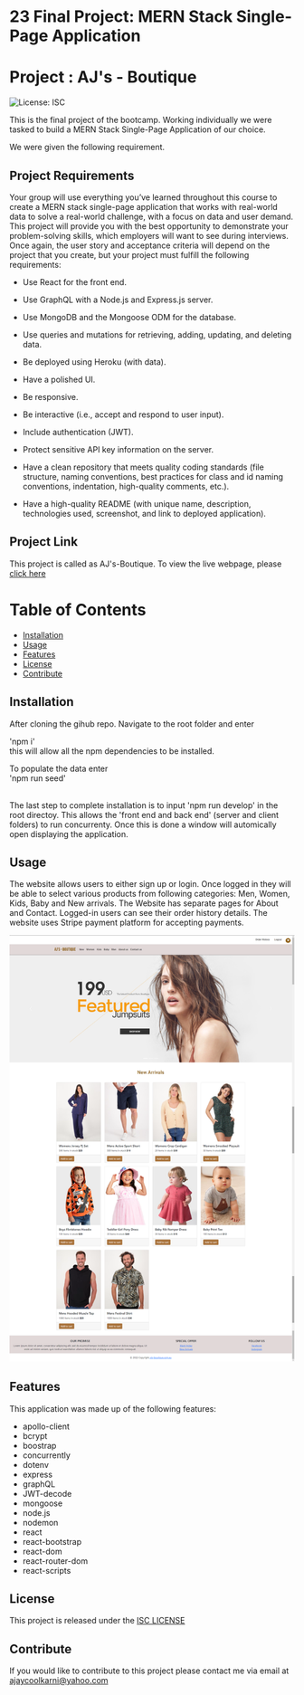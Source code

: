 # 23 Final Project: MERN Stack Single-Page Application 
# Project : AJ's - Boutique

![License: ISC](https://img.shields.io/badge/License-ISC-blue.svg)

This is the final project of the bootcamp. Working individually we were tasked to build a MERN Stack Single-Page Application of our choice. 

We were given the following requirement.

## Project Requirements

Your group will use everything you’ve learned throughout this course to create a MERN stack single-page application that works with real-world data to solve a real-world challenge, with a focus on data and user demand. This project will provide you with the best opportunity to demonstrate your problem-solving skills, which employers will want to see during interviews. Once again, the user story and acceptance criteria will depend on the project that you create, but your project must fulfill the following requirements:

* Use React for the front end.

* Use GraphQL with a Node.js and Express.js server.

* Use MongoDB and the Mongoose ODM for the database.

* Use queries and mutations for retrieving, adding, updating, and deleting data.

* Be deployed using Heroku (with data).

* Have a polished UI.

* Be responsive.

* Be interactive (i.e., accept and respond to user input).

* Include authentication (JWT).

* Protect sensitive API key information on the server.

* Have a clean repository that meets quality coding standards (file structure, naming conventions, best practices for class and id naming conventions, indentation, high-quality comments, etc.).

* Have a high-quality README (with unique name, description, technologies used, screenshot, and link to deployed application).

## Project Link

This project is called as AJ's-Boutique. To view the live webpage, please [click here](https://ajs-boutique-final.herokuapp.com/)

# Table of Contents

- [Installation](#installation)
- [Usage](#usage)
- [Features](#features)
- [License](#license)
- [Contribute](#contribute)

## Installation

After cloning the gihub repo. Navigate to the root folder and enter <br>

'npm i'
<br>
this will allow all the npm dependencies to be installed. 

To populate the data enter <br> 
'npm run seed' 

<br>
The last step to complete installation is to input 'npm run develop' in the root directoy. This allows the 'front end and back end' (server and client folders) to run concurrenty. 
Once this is done a window will automically open displaying the application. 


## Usage

The website allows users to either sign up or login. 
Once logged in they will be able to select various products from following categories: Men, Women, Kids, Baby and New arrivals.
The Website has separate pages for About and Contact.
Logged-in users can see their order history details.
The website uses Stripe payment platform for accepting payments.  


![home](./client/public/images/home-pg.png)


## Features
This application was made up of the following features: 
- apollo-client
- bcrypt
- boostrap
- concurrently 
- dotenv
- express
- graphQL
- JWT-decode
- mongoose
- node.js
- nodemon 
- react
- react-bootstrap
- react-dom
- react-router-dom
- react-scripts


## License

This project is released under the [ISC LICENSE](https://img.shields.io/badge/License-ISC-blue.svg)


## Contribute
If you would like to contribute to this project please contact me via email at ajaycoolkarni@yahoo.com